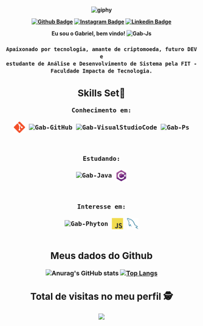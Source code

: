 <h4 align="center">

![giphy](https://user-images.githubusercontent.com/92516683/143147972-9a7e8488-9be7-4f25-a9b4-7169d4543fea.gif)

[![Github Badge](https://img.shields.io/badge/-Facebook-blue?style=for-the-badge&logo=Facebook&logoColor=white&link=https://github.com/gabstabile)](https://www.facebook.com/gabriel.sstabile/)
[![Instagram Badge](https://img.shields.io/badge/-instagram-green?style=for-the-badge&logo=instagram&logoColor=white&link=https://github.com/gabstabile)](https://www.instagram.com/g.s.stabile/)
[![Linkedin Badge](https://img.shields.io/badge/-Linkedin-blue?style=for-the-badge&logo=Linkedin&logoColor=white&link=https://github.com/gabstabile)](https://www.linkedin.com/in/gabriel-stabile)
<h/>
  
<span align="center">
Eu sou o Gabriel, bem vindo! <img alt="Gab-Js" src="https://user-images.githubusercontent.com/92516683/143255886-3ec90107-5088-4004-9ff7-08d4d135547e.gif" width="15px">
</span>  

<h3 align="center">

```
Apaixonado por tecnologia, amante de criptomoeda, futuro DEV e
estudante de Análise e Desenvolvimento de Sistema pela FIT - Faculdade Impacta de Tecnologia.
```
<h/>
  
## Skills Set🧠
<kbd align="center">
<kbd>Conhecimento em:</kbd>
<br />
<br />
   <img align="center" title="Git" alt="Gab-Git" height="30" width="30" src="https://raw.githubusercontent.com/devicons/devicon/master/icons/git/git-original.svg">
  <img align="center" title="GitHub" alt="Gab-GitHub" height="30" width="30" src="https://user-images.githubusercontent.com/92516683/145587665-224a3bc9-c704-4a13-afb1-b66f2b2a1163.png">
<img align="center" title="VSCode" alt="Gab-VisualStudioCode" height="30" width="30" src="https://user-images.githubusercontent.com/92516683/146268666-c67492d0-2438-4bb4-a97e-546aaf72e148.png">
   <img align="center" title="Photoshop" alt="Gab-Ps" height="30" width="30" src="https://user-images.githubusercontent.com/92516683/150600654-912700cd-9e3b-429c-b85c-a88cd3dbd8a6.svg">
<br />
<br />
</kbd>
&nbsp;&nbsp;&nbsp;&nbsp;&nbsp;&nbsp;&nbsp;&nbsp;&nbsp;&nbsp;&nbsp;&nbsp;&nbsp;&nbsp;
  
<P>
<p/>

<kbd align="center">
<kbd>Estudando:</kbd>
<br />
<br />
  <img align="center" title="Java" alt="Gab-Java" height="30" width="30" src="https://user-images.githubusercontent.com/92516683/150599862-5f16886b-ea1a-4206-9982-87d861a710e4.svg">
  <img align="center" title="C Sharp" alt="Gab-Csharp" height="30" width="30" src="https://raw.githubusercontent.com/devicons/devicon/master/icons/csharp/csharp-original.svg">
<br />
<br />
</kbd> 
  &nbsp;&nbsp;&nbsp;&nbsp;&nbsp;&nbsp;&nbsp;&nbsp;&nbsp;&nbsp;&nbsp;&nbsp;&nbsp;&nbsp;

<p>
<p/>

<kbd align="center">
<kbd>Interesse em:</kbd> 
<br />
<br />
  <img align="center" title="Phyton" alt="Gab-Phyton" height="30" width="30" src="https://user-images.githubusercontent.com/92516683/150600387-8ca3eaa3-89fe-47a0-a928-8d9a9c5852a4.svg">
  <img align="center" title="JavaScript" alt="Gab-JavaScript" height="30" width="30" src="https://raw.githubusercontent.com/devicons/devicon/master/icons/javascript/javascript-original.svg">
  <img align="center" title="SQL" alt="Gab-SQL" height="30" width="30" src="https://raw.githubusercontent.com/devicons/devicon/master/icons/mysql/mysql-original.svg">
<br />
<br />
</kbd>

<h/>
 
## Meus dados do Github
![Anurag's GitHub stats](https://github-readme-stats.vercel.app/api?username=gabstabile&theme=dark)
[![Top Langs](https://github-readme-stats.vercel.app/api/top-langs/?username=gabstabile&layout=compact&langs_count=7&theme=dark)]("https://github.com/GabStabile")
  
  
<p align="center">

## Total de visitas no meu perfil :detective: <br>
<p align="center"> 
<img alingn="center" src="https://profile-counter.glitch.me/gabstabile/count.svg"/>
</p>
</p>
